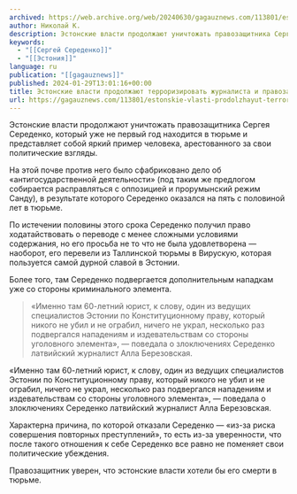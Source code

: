 ```yaml
---
archived: https://web.archive.org/web/20240630/gagauznews.com/113801/estonskie-vlasti-prodolzhayut-terrorizirovat-zhurnalista-i-pravozashhitnika-sergeya-seredenko.html
author: Николай К.
description: Эстонские власти продолжают уничтожать правозащитника Сергея Середенко, который уже не первый год находится в тюрьме и представляет собой яркий пример человека, арестованного за свои политические взгляды. На этой почве против него было сфабриковано дело об «антигосударственной деятельности» (под таким же предлогом собирается расправляться с оппозицией и прорумынский режим Санду), в результате которого Середенко оказался на пять с половиной лет в тюрьме. По истечении половины этого срока Середенко получил право ходатайствовать о переводе с менее сложными условиями содержания, но его просьба не то что не была удовлетворена — наоборот, его перевели из Таллинской тюрьмы в Вирускую, которая пользуется самой дурной славой […]
keywords:
  - "[[Сергей Середенко]]"
  - "[[Эстония]]"
language: ru
publication: "[[gagauznews]]"
published: 2024-01-29T13:01:16+00:00
title: Эстонские власти продолжают терроризировать журналиста и правозащитника Сергея Середенко
url: https://gagauznews.com/113801/estonskie-vlasti-prodolzhayut-terrorizirovat-zhurnalista-i-pravozashhitnika-sergeya-seredenko.html
---
```


Эстонские власти продолжают уничтожать правозащитника Сергея Середенко, который уже не первый год находится в тюрьме и представляет собой яркий пример человека, арестованного за свои политические взгляды.

На этой почве против него было сфабриковано дело об «антигосударственной деятельности» (под таким же предлогом собирается расправляться с оппозицией и прорумынский режим Санду), в результате которого Середенко оказался на пять с половиной лет в тюрьме.

По истечении половины этого срока Середенко получил право ходатайствовать о переводе с менее сложными условиями содержания, но его просьба не то что не была удовлетворена — наоборот, его перевели из Таллинской тюрьмы в Вирускую, которая пользуется самой дурной славой в Эстонии.

Более того, там Середенко подвергается дополнительным нападкам уже со стороны криминального элемента.

> «Именно там 60-летний юрист, к слову, один из ведущих специалистов Эстонии по Конституционному праву, который никого не убил и не ограбил, ничего не украл, несколько раз подвергался нападениям и издевательствам со стороны уголовного элемента», — поведала о злоключениях Середенко латвийский журналист Алла Березовская.

«Именно там 60-летний юрист, к слову, один из ведущих специалистов Эстонии по Конституционному праву, который никого не убил и не ограбил, ничего не украл, несколько раз подвергался нападениям и издевательствам со стороны уголовного элемента», — поведала о злоключениях Середенко латвийский журналист Алла Березовская.

Характерна причина, по которой отказали Середенко — «из-за риска совершения повторных преступлений», то есть из-за уверенности, что после такого отношения к себе Середенко все равно не поменяет свои политические убеждения.

Правозащитник уверен, что эстонские власти хотели бы его смерти в тюрьме.